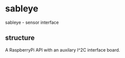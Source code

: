 # sableye
sableye - sensor interface
## structure
A RaspberryPi API with an auxilary I^2C interface board.
